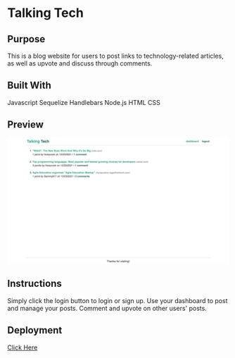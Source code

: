 # Talking Tech


## Purpose
This is a blog website for users to post links to technology-related articles, as well as upvote and discuss through comments.

## Built With
Javascript
Sequelize
Handlebars
Node.js
HTML
CSS

## Preview
![Screenshot](/public/assets/screenshot.png)

## Instructions
Simply click the login button to login or sign up. Use your dashboard to post and manage your posts. Comment and upvote on other users' posts.

## Deployment
<a href="https://limitless-fortress-00756.herokuapp.com/" target="_blank">Click Here</a>

